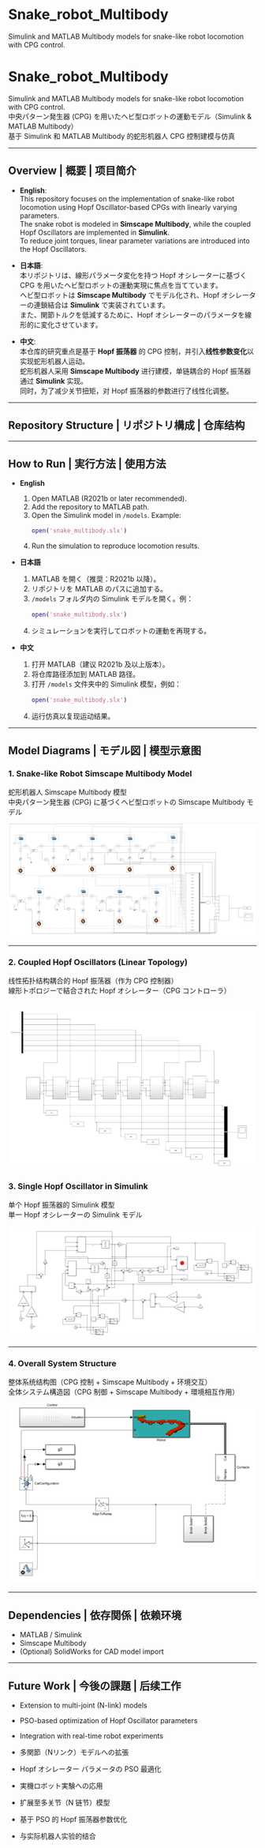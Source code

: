 # Snake_robot_Multibody
Simulink and MATLAB Multibody models for snake-like robot locomotion with CPG control.
# Snake_robot_Multibody

Simulink and MATLAB Multibody models for snake-like robot locomotion with CPG control.  
中央パターン発生器 (CPG) を用いたヘビ型ロボットの運動モデル（Simulink & MATLAB Multibody）  
基于 Simulink 和 MATLAB Multibody 的蛇形机器人 CPG 控制建模与仿真

---

## Overview | 概要 | 项目简介
- **English**:  
  This repository focuses on the implementation of snake-like robot locomotion using Hopf Oscillator-based CPGs with linearly varying parameters.  
  The snake robot is modeled in **Simscape Multibody**, while the coupled Hopf Oscillators are implemented in **Simulink**.  
  To reduce joint torques, linear parameter variations are introduced into the Hopf Oscillators.  

- **日本語**:  
  本リポジトリは、線形パラメータ変化を持つ Hopf オシレーターに基づく CPG を用いたヘビ型ロボットの運動実現に焦点を当てています。  
  ヘビ型ロボットは **Simscape Multibody** でモデル化され、Hopf オシレーターの連鎖結合は **Simulink** で実装されています。  
  また、関節トルクを低減するために、Hopf オシレーターのパラメータを線形的に変化させています。  

- **中文**:  
  本仓库的研究重点是基于 **Hopf 振荡器** 的 CPG 控制，并引入**线性参数变化**以实现蛇形机器人运动。  
  蛇形机器人采用 **Simscape Multibody** 进行建模，单链耦合的 Hopf 振荡器通过 **Simulink** 实现。  
  同时，为了减少关节扭矩，对 Hopf 振荡器的参数进行了线性化调整。  

---

## Repository Structure | リポジトリ構成 | 仓库结构

---

## How to Run | 実行方法 | 使用方法
- **English**  
  1. Open MATLAB (R2021b or later recommended).  
  2. Add the repository to MATLAB path.  
  3. Open the Simulink model in `/models`. Example:  
     ```matlab
     open('snake_multibody.slx')
     ```
  4. Run the simulation to reproduce locomotion results.  

- **日本語**  
  1. MATLAB を開く（推奨：R2021b 以降）。  
  2. リポジトリを MATLAB のパスに追加する。  
  3. `/models` フォルダ内の Simulink モデルを開く。例：  
     ```matlab
     open('snake_multibody.slx')
     ```
  4. シミュレーションを実行してロボットの運動を再現する。  

- **中文**  
  1. 打开 MATLAB（建议 R2021b 及以上版本）。  
  2. 将仓库路径添加到 MATLAB 路径。  
  3. 打开 `/models` 文件夹中的 Simulink 模型，例如：  
     ```matlab
     open('snake_multibody.slx')
     ```
  4. 运行仿真以复现运动结果。  

---

## Model Diagrams | モデル図 | 模型示意图

### 1. Snake-like Robot Simscape Multibody Model  
蛇形机器人 Simscape Multibody 模型  
中央パターン発生器 (CPG) に基づくヘビ型ロボットの Simscape Multibody モデル  

![Snake Robot Model](docs/snake-robot.png)

---

### 2. Coupled Hopf Oscillators (Linear Topology)  
线性拓扑结构耦合的 Hopf 振荡器（作为 CPG 控制器）  
線形トポロジーで結合された Hopf オシレーター（CPG コントローラ）  

![Coupled Hopf Oscillator](docs/Coupled%20Hopf%20Oscillator_Lineartopology.png)
---

### 3. Single Hopf Oscillator in Simulink  
单个 Hopf 振荡器的 Simulink 模型  
単一 Hopf オシレーターの Simulink モデル  

![One Hopf Oscillator](docs/One%20Hopf%20Oscillator.png)

---

### 4. Overall System Structure  
整体系统结构图（CPG 控制 + Simscape Multibody + 环境交互）  
全体システム構造図（CPG 制御 + Simscape Multibody + 環境相互作用）  

![System Overview](docs/The%20Overview.png)

---

## Dependencies | 依存関係 | 依赖环境
- MATLAB / Simulink  
- Simscape Multibody  
- (Optional) SolidWorks for CAD model import  

---

## Future Work | 今後の課題 | 后续工作
- Extension to multi-joint (N-link) models  
- PSO-based optimization of Hopf Oscillator parameters  
- Integration with real-time robot experiments  

- 多関節（Nリンク）モデルへの拡張  
- Hopf オシレーター パラメータの PSO 最適化  
- 実機ロボット実験への応用  

- 扩展至多关节（N 链节）模型  
- 基于 PSO 的 Hopf 振荡器参数优化  
- 与实际机器人实验的结合  
